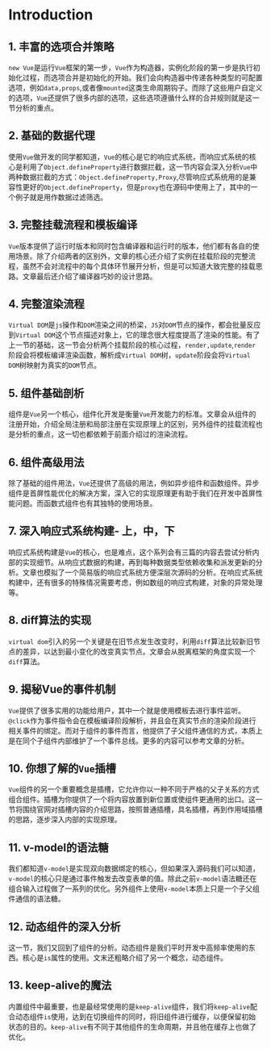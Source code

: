 <!--
 * @Author       : HyFun
 * @Date         : 2021-09-14 17:56:25
 * @Description  : 
 * @LastEditors  : HyFun
 * @LastEditTime : 2021-09-15 09:53:03
-->
# Introduction

## 1. 丰富的选项合并策略
```new Vue```是运行```Vue```框架的第一步，```Vue```作为构造器，实例化阶段的第一步是执行初始化过程，而选项合并是初始化的开始。我们会向构造器中传递各种类型的可配置选项，例如```data,props```,或者像```mounted```这类生命周期钩子。而除了这些用户自定义的选项，```Vue```还提供了很多内部的选项，这些选项遵循什么样的合并规则就是这一节分析的重点。


## 2. 基础的数据代理
使用```Vue```做开发的同学都知道，```Vue```的核心是它的响应式系统，而响应式系统的核心是利用了```Object.defineProperty```进行数据拦截，这一节内容会深入分析```Vue```中两种数据拦截的方式：```Object.defineProperty,Proxy```,尽管响应式系统用的是兼容性更好的```Object.defineProperty```，但是```proxy```也在源码中使用上了，其中的一个例子就是用作数据过滤筛选。


## 3. 完整挂载流程和模板编译
```Vue```版本提供了运行时版本和同时包含编译器和运行时的版本，他们都有各自的使用场景。除了介绍两者的区别外，文章的核心还介绍了实例在挂载阶段的完整流程，虽然不会对流程中的每个具体环节展开分析，但是可以知道大致完整的挂载思路。文章最后还介绍了编译器巧妙的设计思路。



## 4. 完整渲染流程
```Virtual DOM```是```js```操作和```DOM```渲染之间的桥梁，```JS```对```DOM```节点的操作，都会批量反应到```Virtual DOM```这个节点描述对象上，它的理念很大程度提高了渲染的性能。有了上一节的基础，这一节会分析两个挂载阶段的核心过程，```render,update```,```render```阶段会将模板编译渲染函数，解析成```Virtual DOM```树，```update```阶段会将```Virtual DOM```树映射为真实的```DOM```节点。



## 5. 组件基础剖析
组件是```Vue```另一个核心，组件化开发是衡量```Vue```开发能力的标准。文章会从组件的注册开始，介绍全局注册和局部注册在实现原理上的区别，另外组件的挂载流程也是分析的重点，这一切也都依赖于前面介绍过的渲染流程。



## 6. 组件高级用法
除了基础的组件用法，```Vue```还提供了高级的用法，例如异步组件和函数组件。异步组件是首屏性能优化的解决方案，深入它的实现原理更有助于我们在开发中首屏性能问题。而函数式组件也有其独特的使用场景。



## 7. 深入响应式系统构建- 上，中，下
响应式系统构建是```Vue```的核心，也是难点，这个系列会有三篇的内容去尝试分析内部的实现细节。从响应式数据的构建，再到每种数据类型依赖收集和派发更新的分析。文章也模拟了一个简易版的响应式系统方便深层次源码的分析。在响应式系统构建中，还有很多的特殊情况需要考虑，例如数组的响应式构建，对象的异常处理等。



## 8. diff算法的实现
```virtual dom```引入的另一个关键是在旧节点发生改变时，利用```diff```算法比较新旧节点的差异，以达到最小变化的改变真实节点。文章会从脱离框架的角度实现一个```diff```算法。



## 9. 揭秘Vue的事件机制
```Vue```提供了很多实用的功能给用户，其中一个就是使用模板去进行事件监听。```@click```作为事件指令会在模板编译阶段解析，并且会在真实节点的渲染阶段进行相关事件的绑定。而对于组件的事件而言，他提供了子父组件通信的方式，本质上是在同个子组件内部维护了一个事件总线。更多的内容可以参考文章的分析。



## 10. 你想了解的```Vue```插槽
```Vue```组件的另一个重要概念是插槽，它允许你以一种不同于严格的父子关系的方式组合组件。插槽为你提供了一个将内容放置到新位置或使组件更通用的出口。这一节将围绕官网对插槽内容的介绍思路，按照普通插槽，具名插槽，再到作用域插槽的思路，逐步深入内部的实现原理。


## 11. v-model的语法糖
我们都知道```v-model```是实现双向数据绑定的核心，但如果深入源码我们可以知道，```v-model```的核心只是通过事件触发去改变表单的值。除此之前```v-model```语法糖还在组合输入过程做了一系列的优化。另外组件上使用```v-model```本质上只是一个子父组件通信的语法糖。



## 12. 动态组件的深入分析
这一节，我们又回到了组件的分析。动态组件是我们平时开发中高频率使用的东西。核心是```is```属性的使用。文末还粗略介绍了另一个概念，动态组件。



## 13. keep-alive的魔法
内置组件中最重要，也是最经常使用的是```keep-alive```组件，我们将```keep-alive```配合动态组件```is```使用，达到在切换组件的同时，将旧组件进行缓存，以便保留初始状态的目的。```keep-alive```有不同于其他组件的生命周期，并且他在缓存上也做了优化。





